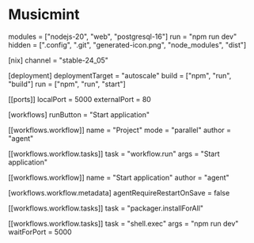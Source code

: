# Musicmint
modules = ["nodejs-20", "web", "postgresql-16"]
run = "npm run dev"
hidden = [".config", ".git", "generated-icon.png", "node_modules", "dist"]

[nix]
channel = "stable-24_05"

[deployment]
deploymentTarget = "autoscale"
build = ["npm", "run", "build"]
run = ["npm", "run", "start"]

[[ports]]
localPort = 5000
externalPort = 80

[workflows]
runButton = "Start application"

[[workflows.workflow]]
name = "Project"
mode = "parallel"
author = "agent"

[[workflows.workflow.tasks]]
task = "workflow.run"
args = "Start application"

[[workflows.workflow]]
name = "Start application"
author = "agent"

[workflows.workflow.metadata]
agentRequireRestartOnSave = false

[[workflows.workflow.tasks]]
task = "packager.installForAll"

[[workflows.workflow.tasks]]
task = "shell.exec"
args = "npm run dev"
waitForPort = 5000
